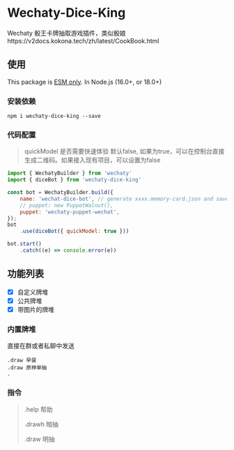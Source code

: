 # Wechaty-Dice-King
Wechaty 骰王卡牌抽取游戏插件，类似骰娘https://v2docs.kokona.tech/zh/latest/CookBook.html

## 使用

This package is [ESM only](https://gist.github.com/sindresorhus/a39789f98801d908bbc7ff3ecc99d99c). In Node.js (16.0+, or 18.0+)

### 安装依赖

```shell
npm i wechaty-dice-king --save
```

### 代码配置

> quickModel 是否需要快速体验 默认false, 如果为true，可以在控制台直接生成二维码。如果接入现有项目，可以设置为false

```javascript
import { WechatyBuilder } from 'wechaty'
import { diceBot } from 'wechaty-dice-king'

const bot = WechatyBuilder.build({
    name: 'wechat-dice-bot', // generate xxxx.memory-card.json and save login data for the next login
    // puppet: new PuppetWalnut(),
    puppet: 'wechaty-puppet-wechat',
});
bot
    .use(diceBot({ quickModel: true }))

bot.start()
    .catch((e) => console.error(e))

```


## 功能列表

- [x] 自定义牌堆
- [x] 公共牌堆
- [x] 带图片的牌堆

### 内置牌堆

直接在群或者私聊中发送

```
.draw 早餐
.draw 原神单抽
.
```

### 指令

> .help 帮助
> 
> .drawh 暗抽
> 
> .draw 明抽
